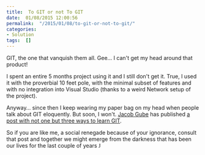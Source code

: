 ```yaml
---
title:  To GIT or not To GIT
date:  01/08/2015 12:00:56
permalink:  "/2015/01/08/to-git-or-not-to-git/"
categories:
- Solution
tags:  []
---
```

<p>GIT, the one that vanquish them all.  Gee…  I can't get my head around that product!
</p><p>I spent an entire 5 months project using it and I still don't get it.  True, I used it with the proverbial 10 feet pole, with the minimal subset of features and with no integration into Visual Studio (thanks to a weird Network setup of the project).
</p><p>Anyway…  since then I keep wearing my paper bag on my head when people talk about GIT eloquently.  But soon, I won't.  <a href="http://customdesigntools.com/author/jacob-gube/">Jacob Gube</a> has published <a href="http://customdesigntools.com/interactive-git-tutorials/">a post with not one but three ways to learn GIT</a>.
</p><p>So if you are like me, a social renegade because of your ignorance, consult that post and together we might emerge from the darkness that has been our lives for the last couple of years <span style="font-family:Wingdings;">J</span></p>